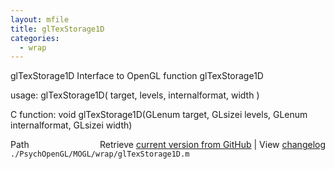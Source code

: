 ```yaml
---
layout: mfile
title: glTexStorage1D
categories:
  - wrap
---
```


glTexStorage1D  Interface to OpenGL function glTexStorage1D

usage:  glTexStorage1D\( target, levels, internalformat, width \)

C function:  void glTexStorage1D\(GLenum target, GLsizei levels, GLenum internalformat, GLsizei width\)


<div class="code_header" style="text-align:right;">
  <span style="float:left;">Path&nbsp;&nbsp;</span> <span class="counter">Retrieve <a href=
  "https://raw.github.com/Psychtoolbox-3/Psychtoolbox-3/beta/./PsychOpenGL/MOGL/wrap/glTexStorage1D.m">current version from GitHub</a> | View <a href=
  "https://github.com/Psychtoolbox-3/Psychtoolbox-3/commits/beta/./PsychOpenGL/MOGL/wrap/glTexStorage1D.m">changelog</a></span>
</div>
<div class="code">
  <code>./PsychOpenGL/MOGL/wrap/glTexStorage1D.m</code>
</div>
